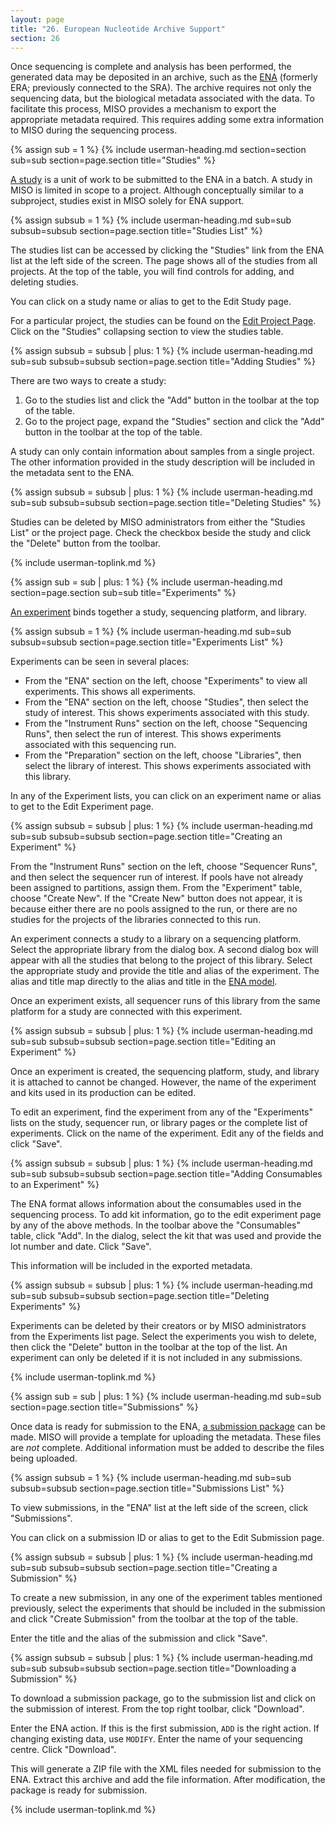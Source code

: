 ```yaml
---
layout: page
title: "26. European Nucleotide Archive Support"
section: 26
---
```



Once sequencing is complete and analysis has been performed, the generated data
may be deposited in an archive, such as the [ENA](https://www.ebi.ac.uk/ena)
(formerly ERA; previously connected to the SRA). The archive requires not only
the sequencing data, but the biological metadata associated with the data. To
facilitate this process, MISO provides a mechanism to export the appropriate
metadata required. This requires adding some extra information to MISO during
the sequencing process.


{% assign sub = 1 %}
{% include userman-heading.md section=section sub=sub section=page.section title="Studies" %}

[A study](https://ena-docs.readthedocs.io/en/latest/prog_02.html#the-study-object)
is a unit of work to be submitted to the ENA in a batch. A study in MISO is
limited in scope to a project. Although conceptually similar to a subproject,
studies exist in MISO solely for ENA support.

{% assign subsub = 1 %}
{% include userman-heading.md sub=sub subsub=subsub section=page.section title="Studies List" %}

The studies list can be accessed by clicking the "Studies" link from the ENA list at the left side of the
screen. The page shows all of the studies from all projects. At the top of the
table, you will find controls for adding, and deleting studies.

You can click on a study name or alias to get to the Edit Study page.

For a particular project, the studies can be found on the [Edit Project
Page](projects.html#edit_project_page). Click on the "Studies"
collapsing section to view the studies table.

{% assign subsub = subsub | plus: 1 %}
{% include userman-heading.md sub=sub subsub=subsub section=page.section title="Adding Studies" %}

There are two ways to create a study:

1. Go to the studies list and click the "Add" button in the toolbar at the top of the table.
1. Go to the project page, expand the "Studies" section and click the "Add" button in the toolbar at the top of the table.

A study can only contain information about samples from a single project. The
other information provided in the study description will be included in the
metadata sent to the ENA.

{% assign subsub = subsub | plus: 1 %}
{% include userman-heading.md sub=sub subsub=subsub section=page.section title="Deleting Studies" %}

Studies can be deleted by MISO administrators from either the "Studies List" or
the project page.  Check the checkbox beside the study and click the "Delete"
button from the toolbar.

{% include userman-toplink.md %}

{% assign sub = sub | plus: 1 %}
{% include userman-heading.md section=page.section sub=sub title="Experiments" %}

[An experiment](https://ena-docs.readthedocs.io/en/latest/prog_04.html) binds together a study, sequencing platform, and library.

{% assign subsub = 1 %}
{% include userman-heading.md sub=sub subsub=subsub section=page.section title="Experiments List" %}

Experiments can be seen in several places:

* From the "ENA" section on the left, choose "Experiments" to view all
  experiments. This shows all experiments.
* From the "ENA" section on the left, choose "Studies", then select the study
  of interest. This shows experiments associated with this study.
* From the "Instrument Runs" section on the left, choose "Sequencing Runs", then select the
  run of interest. This shows experiments associated with this sequencing run.
* From the "Preparation" section on the left, choose "Libraries", then select the
  library of interest. This shows experiments associated with this library.

In any of the Experiment lists, you can click on an experiment name or alias to
get to the Edit Experiment page.

{% assign subsub = subsub | plus: 1 %}
{% include userman-heading.md sub=sub subsub=subsub section=page.section title="Creating an Experiment" %}

From the "Instrument Runs" section on the left, choose "Sequencer Runs", and then
select the sequencer run of interest. If pools have not already been assigned
to partitions, assign them. From the "Experiment" table, choose "Create New". If the
"Create New" button does not appear, it is because either there are no pools
assigned to the run, or there are no studies for the projects of the libraries
connected to this run.

An experiment connects a study to a library on a sequencing platform. Select
the appropriate library from the dialog box. A second dialog box will appear
with all the studies that belong to the project of this library. Select the
appropriate study and provide the title and alias of the experiment. The
alias and title map directly to the alias and title in the [ENA
model](https://ena-docs.readthedocs.io/en/latest/prog_04.html#create-the-run-and-experiment-xml).

Once an experiment exists, all sequencer runs of this library from the same
platform for a study are connected with this experiment.

{% assign subsub = subsub | plus: 1 %}
{% include userman-heading.md sub=sub subsub=subsub section=page.section title="Editing an Experiment" %}

Once an experiment is created, the sequencing platform, study, and library it
is attached to cannot be changed. However, the name of the experiment and kits
used in its production can be edited.

To edit an experiment, find the experiment from any of the "Experiments" lists
on the study, sequencer run, or library pages or the complete list of
experiments. Click on the name of the experiment. Edit any of the fields and click "Save".

{% assign subsub = subsub | plus: 1 %}
{% include userman-heading.md sub=sub subsub=subsub section=page.section title="Adding Consumables to an Experiment" %}

The ENA format allows information about the consumables used in the sequencing
process. To add kit information, go to the edit experiment page by any of the
above methods. In the toolbar above the "Consumables" table, click "Add". In
the dialog, select the kit that was used and provide the lot number and date.
Click "Save".

This information will be included in the exported metadata.

{% assign subsub = subsub | plus: 1 %}
{% include userman-heading.md sub=sub subsub=subsub section=page.section title="Deleting Experiments" %}

Experiments can be deleted by their creators or by MISO administrators from the Experiments list page. Select the
experiments you wish to delete, then click the "Delete" button in the toolbar at the top of the list. An experiment can
only be deleted if it is not included in any submissions.

{% include userman-toplink.md %}

{% assign sub = sub | plus: 1 %}
{% include userman-heading.md sub=sub section=page.section title="Submissions" %}

Once data is ready for submission to the ENA, [a submission
package](https://ena-docs.readthedocs.io/en/latest/prog_04.html#create-the-submission-xml)
can be made.  MISO will provide a template for uploading the metadata. These
files are _not_ complete. Additional information must be added to describe the
files being uploaded.

{% assign subsub = 1 %}
{% include userman-heading.md sub=sub subsub=subsub section=page.section title="Submissions List" %}

To view submissions, in the "ENA" list at the left side of the screen, click
"Submissions".

You can click on a submission ID or alias to get to the Edit Submission page.

{% assign subsub = subsub | plus: 1 %}
{% include userman-heading.md sub=sub subsub=subsub section=page.section title="Creating a Submission" %}

To create a new submission, in any one of the experiment tables mentioned
previously, select the experiments that should be included in the submission
and click "Create Submission" from the toolbar at the top of the table.

Enter the title and the alias of the submission and click "Save".

{% assign subsub = subsub | plus: 1 %}
{% include userman-heading.md sub=sub subsub=subsub section=page.section title="Downloading a Submission" %}

To download a submission package, go to the submission list and click on the
submission of interest. From the top right toolbar, click "Download".

Enter the ENA action. If this is the first submission, `ADD` is the right
action. If changing existing data, use `MODIFY`. Enter the name of your
sequencing centre. Click "Download".

This will generate a ZIP file with the XML files needed for submission to the
ENA. Extract this archive and add the file information. After modification, the
package is ready for submission.

{% include userman-toplink.md %}
